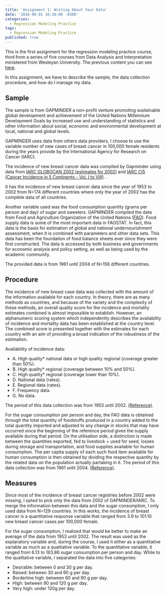 ```yaml
---
title: 'Assignment 1: Writing About Your Data'
date: '2016-09-01 16:30:00 -0300'
categories:
  - Regression Modeling Practice
tags:
  - Regression Modeling Practice
published: true
---
```

This is the first assignment for the regression modeling practice course, third from a series of five courses from Data Analysis and Interpretation ministered from Wesleyan University.
The previous content you can see [here](https://yan-duarte.github.io/tags/).

In this assignment, we have to describe the sample, the data collection procedure, and how do I manage my data.


## **Sample**

The sample is from GAPMINDER a non-profit venture promoting sustainable global development and achievement of the United Nations Millennium Development Goals by increased use and understanding of statistics and other information about social, economic and environmental development at local, national and global levels.

GAPMINDER uses data from others data providers, I choose to use the variable number of new cases of breast cancer in 100,000 female residents during the years provide by the International Agency for Research on Cancer (IARC).

The incidence of new breast cancer data was compiled by Gapminder using data from [IARC GLOBOCAN 2002 (estimates for 2002)](http://globocan.iarc.fr/) and [IARC CI5 (Cancer Incidence in 5 Continents - Vol. I to VIII)](http://ci5.iarc.fr/) .

It has the incidence of new breast cancer data since the year of 1953 to 2002 from N=174 different countries where only the year of 2002 has the complete data of all countries.

Another variable used was the food consumption quantity (grams per person and day) of sugar and sweeters. GAPMINDER compiled the data from Food and Agriculture Organization of the United Nations ([FAO](http://faostat.fao.org/)). Food supply data is some of the most important data in FAOSTAT. In fact, this data is the basis for estimation of global and national undernourishment assessment, when it is combined with parameters and other data sets.
This data has been the foundation of food balance sheets ever since they were first constructed. The data is accessed by both business and governments for economic analysis and policy setting, as well as being used by the academic community. 

The provided data is from 1961 until 2004 of N=156 different countries.


## **Procedure**

The incidence of new breast case data was collected with the amount of the information available for each country. In theory, there are as many methods as countries, and because of the variety and the complexity of these methods, an overall quality score for the incidence and mortality estimates combined is almost impossible to establish.
However, an alphanumeric scoring system which independently describes the availability of incidence and mortality data has been established at the country level. The combined score is presented together with the estimates for each country with an aim of providing a broad indication of the robustness of the estimation. 

Availability of incidence data:

  - A. High quality* national data or high quality regional (coverage greater than 50%).
  - B. High quality* regional (coverage between 10% and 50%).
  - C. High quality* regional (coverage lower than 10%).
  - D. National data (rates).
  - E. Regional data (rates).
  - F. Frequency data.
  - G. No data.

The period of this data collection was from 1953 until 2002. [(Reference)](http://globocan.iarc.fr/Pages/DataSource_and_methods.aspx).

For the sugar consumption per person and day, the FAO data is obtained through the total quantity of foodstuffs produced in a country added to the total quantity imported and adjusted to any change in stocks that may have occurred since the beginning of the reference period gives the supply available during that period. On the utilisation side, a distinction is made between the quantities exported, fed to livestock + used for seed, losses during storage and transportation, and food supplies available for human consumption. The per capita supply of each such food item available for human consumption is then obtained by dividing the respective quantity by the related data on the population actually partaking in it. The period of this data collection was from 1961 until 2004. [(Reference)](http://faostat.fao.org/site/354/default.aspx).

## **Measures**

Since most of the incidence of breast cancer registries before 2002 were missing, I opted to pick only the data from 2002 of GAPMINDER/IARC. To merge the information between this data and the sugar consumption, I only used data from N=129 countries. In this works, the incidence of breast cancer is a quantitative response variable that ranged from 3.9 to 101.10 new breast cancer cases per 100,000 female.

For the sugar consumption, I realized that would be better to make an average of the data from 1953 until 2002. The result was used as the explanatory variable and, during the course, I used it either as a quantitative variable as much as a qualitative variable. To the quantitative variable, it ranged from 6.13 to 163.86 sugar consumption per person and day. While to the qualitative variable, I separated the data into five categories:

  - Desirable: between 0 and 30 g per day.
  - Raised: between 30 and 60 g per day.
  - Borderline high: between 60 and 90 g per day.
  - High: between 90 and 120 g per day.
  - Very high: under 120g per day.
  

  





